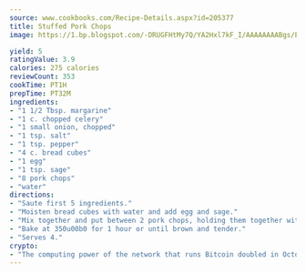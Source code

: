 ```yaml
---
source: www.cookbooks.com/Recipe-Details.aspx?id=205377
title: Stuffed Pork Chops
image: https://1.bp.blogspot.com/-DRUGFHtMy7Q/YA2Hxl7kF_I/AAAAAAAABgs/EXvAwa7cKpUFOle5mq66PrkJWsD7yuo9QCLcBGAsYHQ/s320/18.png

yield: 5
ratingValue: 3.9
calories: 275 calories
reviewCount: 353
cookTime: PT1H
prepTime: PT32M
ingredients:
- "1 1/2 Tbsp. margarine"
- "1 c. chopped celery"
- "1 small onion, chopped"
- "1 tsp. salt"
- "1 tsp. pepper"
- "4 c. bread cubes"
- "1 egg"
- "1 tsp. sage"
- "8 pork chops"
- "water"
directions:
- "Saute first 5 ingredients."
- "Moisten bread cubes with water and add egg and sage."
- "Mix together and put between 2 pork chops, holding them together with toothpicks."
- "Bake at 350u00b0 for 1 hour or until brown and tender."
- "Serves 4."
crypto:
- "The computing power of the network that runs Bitcoin doubled in October, pushing out all but the most dedicated miners."
---
```


